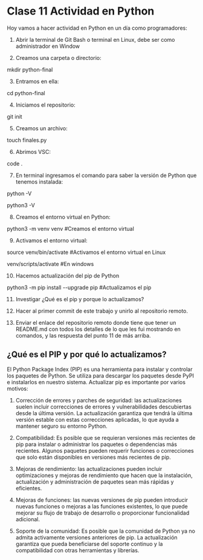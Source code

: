 # Clase 11 Actividad en Python

Hoy vamos a hacer actividad en Python en un día como programadores:

1. Abrir la terminal de Git Bash o terminal en Linux, debe ser como administrador en Window

2. Creamos una carpeta o directorio: 

mkdir python-final

3. Entramos en ella: 

cd python-final

4. Iniciamos el repositorio:

git init

5. Creamos un archivo:

touch finales.py

6. Abrimos VSC:

code .

7. En terminal ingresamos el comando para saber la versión de Python que tenemos instalada:

python -V

python3 -V

8. Creamos el entorno virtual en Python:

python3 -m venv venv #Creamos el entorno virtual

9. Activamos el entorno virtual:

source venv/bin/activate #Activamos el entorno virtual en Linux

venv/scripts/activate #En windows

10. Hacemos actualización del pip de Python

python3 -m pip install --upgrade pip #Actualizamos el pip

11. Investigar ¿Qué es el pip y porque lo actualizamos?

12. Hacer al primer commit de este trabajo y unirlo al repositorio remoto.

13. Enviar el enlace del repositorio remoto donde tiene que tener un README.md con todos los detalles de lo que les fui mostrando en comandos, y las respuesta del punto 11 de más arriba.


## ¿Qué es el PIP y por qué lo actualizamos?

El Python Package Index (PIP) es una herramienta para instalar y controlar los paquetes de Python. Se utiliza para descargar los paquetes desde PyPI e instalarlos en nuestro sistema. 
Actualizar pip es importante por varios motivos:

1. Corrección de errores y parches de seguridad: las actualizaciones suelen incluir correcciones de errores y vulnerabilidades descubiertas desde la última versión. La actualización garantiza que tendrá la última versión estable con estas correcciones aplicadas, lo que ayuda a mantener seguro su entorno Python.

2. Compatibilidad: Es posible que se requieran versiones más recientes de pip para instalar o administrar los paquetes o dependencias más recientes. Algunos paquetes pueden requerir funciones o correcciones que solo están disponibles en versiones más recientes de pip.

3. Mejoras de rendimiento: las actualizaciones pueden incluir optimizaciones y mejoras de rendimiento que hacen que la instalación, actualización y administración de paquetes sean más rápidas y eficientes.

4. Mejoras de funciones: las nuevas versiones de pip pueden introducir nuevas funciones o mejoras a las funciones existentes, lo que puede mejorar su flujo de trabajo de desarrollo o proporcionar funcionalidad adicional.

5. Soporte de la comunidad: Es posible que la comunidad de Python ya no admita activamente versiones anteriores de pip. La actualización garantiza que pueda beneficiarse del soporte continuo y la compatibilidad con otras herramientas y librerías.

